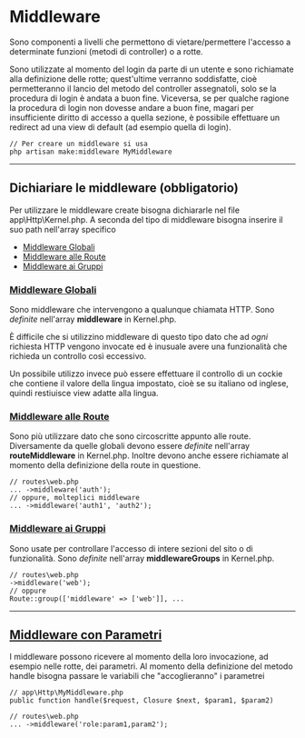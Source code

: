 # Middleware
Sono componenti a livelli che permettono di vietare/permettere l'accesso a 
determinate funzioni (metodi di controller) o a rotte.

Sono utilizzate al momento del login da parte di un utente e sono richiamate alla definizione delle rotte; quest'ultime verranno soddisfatte, cioè permetteranno il lancio del metodo del controller assegnatoli, solo se la procedura di login è andata a buon fine. Viceversa, se per qualche ragione la procedura di login non dovesse andare a buon fine, magari per insufficiente diritto di accesso a quella sezione, è possibile effettuare un redirect ad una view di default (ad esempio quella di login).
```
// Per creare un middleware si usa
php artisan make:middleware MyMiddleware
```
---
## Dichiariare le middleware (**obbligatorio**)
Per utilizzare le middleware create bisogna dichiararle nel file app\Http\Kernel.php.
A seconda del tipo di middleware bisogna inserire il suo path nell'array specifico

- [Middleware Globali](#Middleware-Globali)
- [Middleware alle Route](#Middleware-alle-Route)
- [Middleware ai Gruppi](#Middleware-ai-Gruppi)

### [Middleware Globali](https://laravel.com/docs/5.7/middleware#global-middleware)
Sono middleware che intervengono a qualunque chiamata HTTP. Sono _definite_ nell'array **middleware** in Kernel.php.

È difficile che si utilizzino middleware di questo tipo dato che ad *ogni* richiesta HTTP vengono invocate ed è inusuale avere una funzionalità che richieda un controllo così eccessivo.

Un possibile utilizzo invece può essere effettuare il controllo di un cockie che contiene il valore della lingua impostato, cioè se su italiano od inglese, quindi restiuisce view adatte alla lingua.


### [Middleware alle Route](https://laravel.com/docs/5.7/middleware#assigning-middleware-to-routes)
Sono più utilizzare dato che sono circoscritte appunto alle route. Diversamente da quelle globali devono essere *definite* nell'array **routeMiddleware**  in Kernel.php. Inoltre devono anche essere richiamate al momento della definizione della route in questione.
```
// routes\web.php
... ->middleware('auth');
// oppure, molteplici middleware
... ->middleware('auth1', 'auth2');
```



### [Middleware ai Gruppi](https://laravel.com/docs/5.7/middleware#middleware-groups)
Sono usate per controllare l'accesso di intere sezioni del sito o di funzionalità. Sono _definite_ nell'array **middlewareGroups** in Kernel.php.
```
// routes\web.php
->middleware('web');
// oppure
Route::group(['middleware' => ['web']], ...
```

---
## [Middleware con Parametri](https://laravel.com/docs/5.7/middleware#middleware-parameters)
I middleware possono ricevere al momento della loro invocazione, ad esempio nelle rotte,  dei parametri. Al momento della definizione del metodo handle bisogna passare le variabili che "accoglieranno" i parametrei
```
// app\Http\MyMiddleware.php
public function handle($request, Closure $next, $param1, $param2)

// routes\web.php
... ->middleware('role:param1,param2');
```

